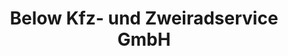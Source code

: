 ---
title: "Below Kfz- und Zweiradservice GmbH"
url: /bitz/below-kfz-und-zweiradservice-gmbh/
shop: Autowerkstatt
---